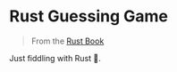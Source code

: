 # Rust Guessing Game

> From the [Rust Book](https://doc.rust-lang.org/book/)

Just fiddling with Rust 🦀.
